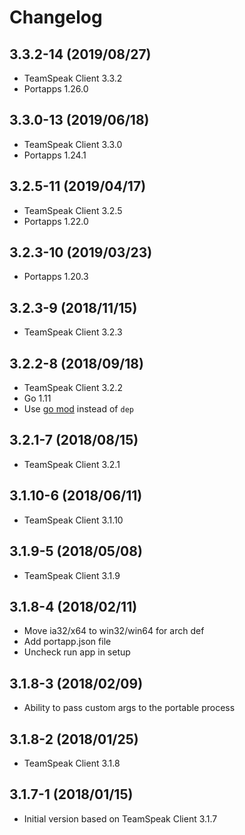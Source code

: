 # Changelog

## 3.3.2-14 (2019/08/27)

* TeamSpeak Client 3.3.2
* Portapps 1.26.0

## 3.3.0-13 (2019/06/18)

* TeamSpeak Client 3.3.0
* Portapps 1.24.1

## 3.2.5-11 (2019/04/17)

* TeamSpeak Client 3.2.5
* Portapps 1.22.0

## 3.2.3-10 (2019/03/23)

* Portapps 1.20.3

## 3.2.3-9 (2018/11/15)

* TeamSpeak Client 3.2.3

## 3.2.2-8 (2018/09/18)

* TeamSpeak Client 3.2.2
* Go 1.11
* Use [go mod](https://golang.org/cmd/go/#hdr-Module_maintenance) instead of `dep`

## 3.2.1-7 (2018/08/15)

* TeamSpeak Client 3.2.1

## 3.1.10-6 (2018/06/11)

* TeamSpeak Client 3.1.10

## 3.1.9-5 (2018/05/08)

* TeamSpeak Client 3.1.9

## 3.1.8-4 (2018/02/11)

* Move ia32/x64 to win32/win64 for arch def
* Add portapp.json file
* Uncheck run app in setup

## 3.1.8-3 (2018/02/09)

* Ability to pass custom args to the portable process

## 3.1.8-2 (2018/01/25)

* TeamSpeak Client 3.1.8

## 3.1.7-1 (2018/01/15)

* Initial version based on TeamSpeak Client 3.1.7
